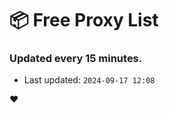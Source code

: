 # :package: Free Proxy List
### Updated every 15 minutes.

- Last updated: `2024-09-17 12:08`

:heart:
